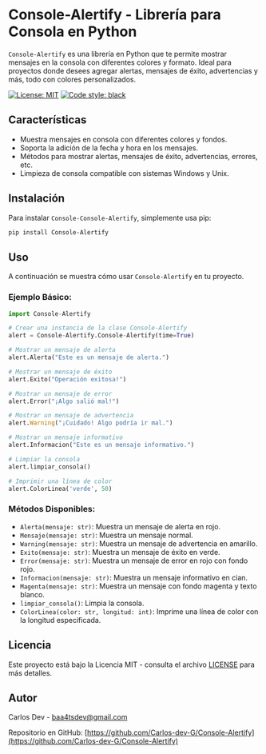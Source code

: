 # Console-Alertify - Librería para Consola en Python

`Console-Alertify` es una librería en Python que te permite mostrar mensajes en la consola con diferentes colores y formato. Ideal para proyectos donde desees agregar alertas, mensajes de éxito, advertencias y más, todo con colores personalizados.

[![License: MIT](https://black.readthedocs.io/en/stable/_static/license.svg)](https://github.com/psf/black/blob/main/LICENSE) 
[![Code style: black](https://img.shields.io/badge/code%20style-black-000000.svg)](https://github.com/psf/black)

## Características

- Muestra mensajes en consola con diferentes colores y fondos.
- Soporta la adición de la fecha y hora en los mensajes.
- Métodos para mostrar alertas, mensajes de éxito, advertencias, errores, etc.
- Limpieza de consola compatible con sistemas Windows y Unix.

## Instalación

Para instalar `Console-Console-Alertify`, simplemente usa pip:

```bash
pip install Console-Alertify
```

## Uso

A continuación se muestra cómo usar `Console-Alertify` en tu proyecto.

### Ejemplo Básico:

```python
import Console-Alertify

# Crear una instancia de la clase Console-Alertify
alert = Console-Alertify.Console-Alertify(time=True)

# Mostrar un mensaje de alerta
alert.Alerta("Este es un mensaje de alerta.")

# Mostrar un mensaje de éxito
alert.Exito("Operación exitosa!")

# Mostrar un mensaje de error
alert.Error("¡Algo salió mal!")

# Mostrar un mensaje de advertencia
alert.Warning("¡Cuidado! Algo podría ir mal.")

# Mostrar un mensaje informativo
alert.Informacion("Este es un mensaje informativo.")

# Limpiar la consola
alert.limpiar_consola()

# Imprimir una línea de color
alert.ColorLinea('verde', 50)
```

### Métodos Disponibles:

- `Alerta(mensaje: str)`: Muestra un mensaje de alerta en rojo.
- `Mensaje(mensaje: str)`: Muestra un mensaje normal.
- `Warning(mensaje: str)`: Muestra un mensaje de advertencia en amarillo.
- `Exito(mensaje: str)`: Muestra un mensaje de éxito en verde.
- `Error(mensaje: str)`: Muestra un mensaje de error en rojo con fondo rojo.
- `Informacion(mensaje: str)`: Muestra un mensaje informativo en cian.
- `Magenta(mensaje: str)`: Muestra un mensaje con fondo magenta y texto blanco.
- `limpiar_consola()`: Limpia la consola.
- `ColorLinea(color: str, longitud: int)`: Imprime una línea de color con la longitud especificada.

## Licencia

Este proyecto está bajo la Licencia MIT - consulta el archivo [LICENSE](LICENSE) para más detalles.

## Autor

Carlos Dev - [baa4tsdev@gmail.com](mailto:baa4tsdev@gmail.com)

Repositorio en GitHub: [https://github.com/Carlos-dev-G/Console-Alertify](https://github.com/Carlos-dev-G/Console-Alertify)
